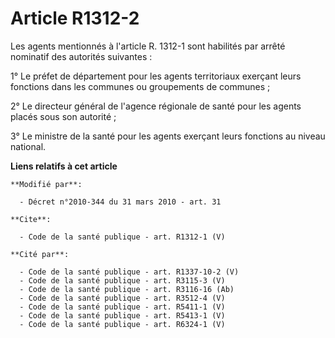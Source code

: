 # Article R1312-2

Les agents mentionnés à l'article R. 1312-1 sont habilités par arrêté nominatif des autorités suivantes : 

1° Le préfet de département pour les agents territoriaux exerçant leurs fonctions dans les communes ou groupements de
communes ; 

2° Le directeur général de l'agence régionale de santé pour les agents placés sous son autorité ; 

3° Le ministre de la santé pour les agents exerçant leurs fonctions au niveau national.

**Liens relatifs à cet article**

	**Modifié par**:

	  - Décret n°2010-344 du 31 mars 2010 - art. 31

	**Cite**:

	  - Code de la santé publique - art. R1312-1 (V)

	**Cité par**:

	  - Code de la santé publique - art. R1337-10-2 (V)
	  - Code de la santé publique - art. R3115-3 (V)
	  - Code de la santé publique - art. R3116-16 (Ab)
	  - Code de la santé publique - art. R3512-4 (V)
	  - Code de la santé publique - art. R5411-1 (V)
	  - Code de la santé publique - art. R5413-1 (V)
	  - Code de la santé publique - art. R6324-1 (V)
